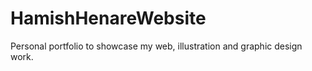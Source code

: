 # HamishHenareWebsite

Personal portfolio to showcase my web, illustration and graphic design work. 
